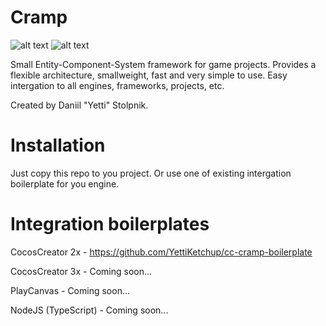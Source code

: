 # Cramp

![alt text](https://i.ibb.co/FDqDk98/cramp-logo-small.png)
![alt text](https://i.ibb.co/WzcNHcP/ds-logo-small.png)

Small Entity-Component-System framework for game projects. Provides a flexible architecture, smallweight, fast and very simple to use.
Easy intergation to all engines, frameworks, projects, etc. 

Created by Daniil "Yetti" Stolpnik.

# Installation

Just copy this repo to you project. Or use one of existing intergation boilerplate for you engine.

# Integration boilerplates

CocosCreator 2x - https://github.com/YettiKetchup/cc-cramp-boilerplate

CocosCreator 3x - Coming soon...

PlayCanvas - Coming soon...

NodeJS (TypeScript) - Coming soon...
